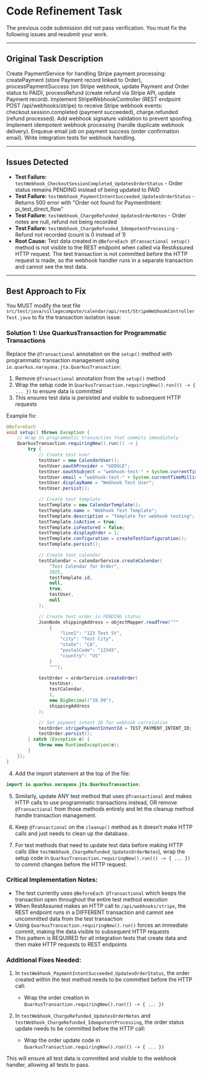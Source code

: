# Code Refinement Task

The previous code submission did not pass verification. You must fix the following issues and resubmit your work.

---

## Original Task Description

Create PaymentService for handling Stripe payment processing: createPayment (store Payment record linked to Order), processPaymentSuccess (on Stripe webhook, update Payment and Order status to PAID), processRefund (create refund via Stripe API, update Payment record). Implement StripeWebhookController (REST endpoint POST /api/webhooks/stripe) to receive Stripe webhook events: checkout.session.completed (payment succeeded), charge.refunded (refund processed). Add webhook signature validation to prevent spoofing. Implement idempotent webhook processing (handle duplicate webhook delivery). Enqueue email job on payment success (order confirmation email). Write integration tests for webhook handling.

---

## Issues Detected

*   **Test Failure:** `testWebhook_CheckoutSessionCompleted_UpdatesOrderStatus` - Order status remains PENDING instead of being updated to PAID
*   **Test Failure:** `testWebhook_PaymentIntentSucceeded_UpdatesOrderStatus` - Returns 500 error with "Order not found for PaymentIntent: pi_test_direct_flow"
*   **Test Failure:** `testWebhook_ChargeRefunded_UpdatesOrderNotes` - Order notes are null, refund not being recorded
*   **Test Failure:** `testWebhook_ChargeRefunded_IdempotentProcessing` - Refund not recorded (count is 0 instead of 1)
*   **Root Cause:** Test data created in `@BeforeEach @Transactional setup()` method is not visible to the REST endpoint when called via RestAssured HTTP request. The test transaction is not committed before the HTTP request is made, so the webhook handler runs in a separate transaction and cannot see the test data.

---

## Best Approach to Fix

You MUST modify the test file `src/test/java/villagecompute/calendar/api/rest/StripeWebhookControllerTest.java` to fix the transaction isolation issue:

### Solution 1: Use QuarkusTransaction for Programmatic Transactions

Replace the `@Transactional` annotation on the `setup()` method with programmatic transaction management using `io.quarkus.narayana.jta.QuarkusTransaction`:

1. Remove `@Transactional` annotation from the `setup()` method
2. Wrap the setup code in `QuarkusTransaction.requiringNew().run(() -> { ... })` to ensure data is committed
3. This ensures test data is persisted and visible to subsequent HTTP requests

Example fix:

```java
@BeforeEach
void setup() throws Exception {
    // Wrap in programmatic transaction that commits immediately
    QuarkusTransaction.requiringNew().run(() -> {
        try {
            // Create test user
            testUser = new CalendarUser();
            testUser.oauthProvider = "GOOGLE";
            testUser.oauthSubject = "webhook-test-" + System.currentTimeMillis();
            testUser.email = "webhook-test-" + System.currentTimeMillis() + "@example.com";
            testUser.displayName = "Webhook Test User";
            testUser.persist();

            // Create test template
            testTemplate = new CalendarTemplate();
            testTemplate.name = "Webhook Test Template";
            testTemplate.description = "Template for webhook testing";
            testTemplate.isActive = true;
            testTemplate.isFeatured = false;
            testTemplate.displayOrder = 1;
            testTemplate.configuration = createTestConfiguration();
            testTemplate.persist();

            // Create test calendar
            testCalendar = calendarService.createCalendar(
                "Test Calendar for Order",
                2025,
                testTemplate.id,
                null,
                true,
                testUser,
                null
            );

            // Create test order in PENDING status
            JsonNode shippingAddress = objectMapper.readTree("""
                {
                    "line1": "123 Test St",
                    "city": "Test City",
                    "state": "CA",
                    "postalCode": "12345",
                    "country": "US"
                }
                """);

            testOrder = orderService.createOrder(
                testUser,
                testCalendar,
                1,
                new BigDecimal("19.99"),
                shippingAddress
            );

            // Set payment intent ID for webhook correlation
            testOrder.stripePaymentIntentId = TEST_PAYMENT_INTENT_ID;
            testOrder.persist();
        } catch (Exception e) {
            throw new RuntimeException(e);
        }
    });
}
```

4. Add the import statement at the top of the file:
```java
import io.quarkus.narayana.jta.QuarkusTransaction;
```

5. Similarly, update ANY test method that uses `@Transactional` and makes HTTP calls to use programmatic transactions instead, OR remove `@Transactional` from those methods entirely and let the cleanup method handle transaction management.

6. Keep `@Transactional` on the `cleanup()` method as it doesn't make HTTP calls and just needs to clean up the database.

7. For test methods that need to update test data before making HTTP calls (like `testWebhook_ChargeRefunded_UpdatesOrderNotes`), wrap the setup code in `QuarkusTransaction.requiringNew().run(() -> { ... })` to commit changes before the HTTP request.

### Critical Implementation Notes:

- The test currently uses `@BeforeEach @Transactional` which keeps the transaction open throughout the entire test method execution
- When RestAssured makes an HTTP call to `/api/webhooks/stripe`, the REST endpoint runs in a DIFFERENT transaction and cannot see uncommitted data from the test transaction
- Using `QuarkusTransaction.requiringNew().run()` forces an immediate commit, making the data visible to subsequent HTTP requests
- This pattern is REQUIRED for all integration tests that create data and then make HTTP requests to REST endpoints

### Additional Fixes Needed:

1. In `testWebhook_PaymentIntentSucceeded_UpdatesOrderStatus`, the order created within the test method needs to be committed before the HTTP call:
   - Wrap the order creation in `QuarkusTransaction.requiringNew().run(() -> { ... })`

2. In `testWebhook_ChargeRefunded_UpdatesOrderNotes` and `testWebhook_ChargeRefunded_IdempotentProcessing`, the order status update needs to be committed before the HTTP call:
   - Wrap the order update code in `QuarkusTransaction.requiringNew().run(() -> { ... })`

This will ensure all test data is committed and visible to the webhook handler, allowing all tests to pass.
